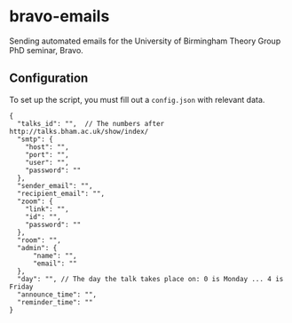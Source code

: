 # bravo-emails

Sending automated emails for the University of Birmingham Theory Group PhD seminar, Bravo.

## Configuration

To set up the script, you must fill out a `config.json` with relevant data.

```jsonc
{
  "talks_id": "",  // The numbers after http://talks.bham.ac.uk/show/index/
  "smtp": {
    "host": "",
    "port": "",
    "user": "",
    "password": ""
  },
  "sender_email": "",
  "recipient_email": "", 
  "zoom": {
    "link": "",
    "id": "",
    "password": ""
  },
  "room": "",
  "admin": {
      "name": "",
      "email": ""
  },
  "day": "", // The day the talk takes place on: 0 is Monday ... 4 is Friday
  "announce_time": "",
  "reminder_time": ""
}
```
